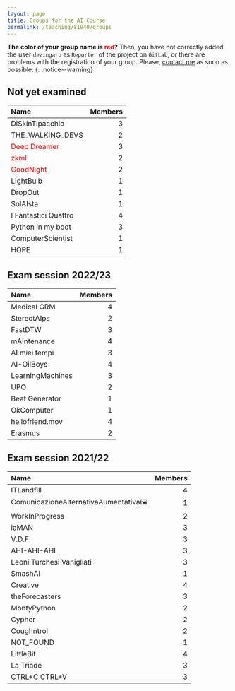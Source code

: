 ```yaml
---
layout: page
title: Groups for the AI Course
permalink: /teaching/81940/groups
---
```


**The color of your group name is <span style="color:red">red</span>?** Then, you have not correctly added the user `dezingaro` as `Reporter` of the project on `GitLab`, or there are problems with the registration of your group. Please, [contact me](mailto:stefano.zingaro@unibo.it) as soon as possible. 
{: .notice--warning}

## Not yet examined

| Name                                        | Members |
| :------------------------------------------ | ------: |
| DiSkinTipacchio                             |       3 |
| THE_WALKING_DEVS                            |       2 |
| <span style="color:red">Deep Dreamer</span> |       3 |
| <span style="color:red">zkml</span>         |       2 |
| <span style="color:red">GoodNight</span>    |       2 |
| LightBulb                                   |       1 |
| DropOut                                     |       1 |
| SolAIsta                                    |       1 |
| I Fantastici Quattro                        |       4 |
| Python in my boot                           |       3 |
| ComputerScientist                           |       1 |
| HOPE                                        |       1 |

## Exam session 2022/23

| Name             | Members |
| :--------------- | ------: |
| Medical GRM      |       4 |
| StereotAIps      |       2 |
| FastDTW          |       3 |
| mAIntenance      |       4 |
| AI miei tempi    |       3 |
| AI-OilBoys       |       4 |
| LearningMachines |       3 |
| UPO              |       2 |
| Beat Generator   |       1 |
| OkComputer       |       1 |
| hellofriend.mov  |       4 |
| Erasmus          |       2 |

## Exam session 2021/22

| Name                                 | Members |
| :----------------------------------- | ------: |
| ITLandfill                           |       4 |
| ComunicazioneAlternativaAumentativa🖼 |       1 |
| WorkInProgress                       |       2 |
| iaMAN                                |       3 |
| V.D.F.                               |       3 |
| AHI-AHI-AHI                          |       3 |
| Leoni Turchesi Vanigliati            |       3 |
| SmashAI                              |       1 |
| Creative                             |       4 |
| theForecasters                       |       3 |
| MontyPython                          |       2 |
| Cypher                               |       2 |
| Coughntrol                           |       2 |
| NOT_FOUND                            |       1 |
| LittleBit                            |       4 |
| La Triade                            |       3 |
| CTRL+C CTRL+V                        |       3 |
